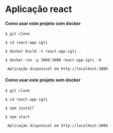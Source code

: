 # Aplicação react 

#### Como usar este projeto com docker 

`$ git clone `

`$ cd react-app-igti`

`$ docker build -t react-app-igti . `

`$ docker run -p 3000:3000 react-app-igti -d`

` Aplicação disponível em http://localhost:3000`


#### Como usar este projeto sem docker 

`$ git clone `

`$ cd react-app-igti`

`$ npm install`

`$ npm start`

` Aplicação disponível em http://localhost:3000`